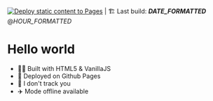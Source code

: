 [![Deploy static content to Pages](https://github.com/bilelz/bilelz.github.io/actions/workflows/static.yml/badge.svg)](https://github.com/bilelz/bilelz.github.io/actions/workflows/static.yml) | 🏗️ Last build:  **_DATE_FORMATTED_** @_HOUR_FORMATTED_


# Hello world

- 👨‍💻 Built with HTML5 & VanillaJS
- 🚀 Deployed on Github Pages
- 👀 I don't track you
 - ✈️ Mode offline available